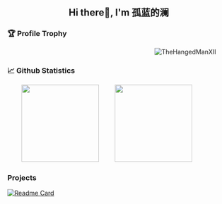 ## <p align="center"> Hi there👋, I'm 孤蓝的澜</p>

### 🏆 Profile Trophy

<div align="right">
    <span>&emsp;&emsp;</span>
    <img src="https://github-profile-trophy.vercel.app/?username=TheHangedManXII&title=Stars,Followers,MultiLanguage,Commits,Issues&margin-w=15&margin-h=15" alt="TheHangedManXII" />
    <span>&emsp;&emsp;</span>
</div>

### 📈 Github Statistics

<div align="left">
    <span>&emsp;&emsp;</span>
    <img height="175px" src="https://github-readme-stats.vercel.app/api?username=TheHangedManXII&count_private=true&show_icons=true" />
    <span>&emsp;&emsp;</span>
    <img height="175px" src="https://github-readme-stats.vercel.app/api/top-langs/?username=TheHangedManXII&layout=compact&langs_count=8" />
    <span>&emsp;&emsp;</span>
</div>

### Projects

[![Readme Card](https://github-readme-stats.vercel.app/api/pin/?username=TheHangedManXII&repo=JXB_git_ws)](https://github.com/TheHangedManXII/JXB_git_ws)




<!--
**TheHangedManXII/TheHangedManXII** is a ✨ _special_ ✨ repository because its `README.md` (this file) appears on your GitHub profile.

Here are some ideas to get you started:

- 🔭 I’m currently working on ...
- 🌱 I’m currently learning ...
- 👯 I’m looking to collaborate on ...
- 🤔 I’m looking for help with ...
- 💬 Ask me about ...
- 📫 How to reach me: ...
- 😄 Pronouns: ...
- ⚡ Fun fact: ...
-->
